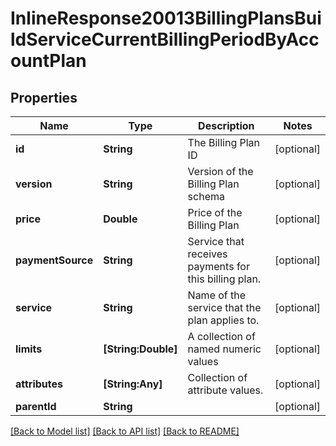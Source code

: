 # InlineResponse20013BillingPlansBuildServiceCurrentBillingPeriodByAccountPlan

## Properties
Name | Type | Description | Notes
------------ | ------------- | ------------- | -------------
**id** | **String** | The Billing Plan ID | [optional] 
**version** | **String** | Version of the Billing Plan schema | [optional] 
**price** | **Double** | Price of the Billing Plan | [optional] 
**paymentSource** | **String** | Service that receives payments for this billing plan. | [optional] 
**service** | **String** | Name of the service that the plan applies to. | [optional] 
**limits** | **[String:Double]** | A collection of named numeric values | [optional] 
**attributes** | **[String:Any]** | Collection of attribute values. | [optional] 
**parentId** | **String** |  | [optional] 

[[Back to Model list]](../README.md#documentation-for-models) [[Back to API list]](../README.md#documentation-for-api-endpoints) [[Back to README]](../README.md)


